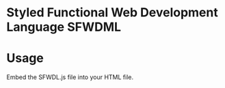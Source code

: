 # Styled Functional Web Development Language SFWDML

# Usage

Embed the SFWDL.js file into your HTML file.
```HTML

```
